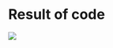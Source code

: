 # Result of code
<img src="https://raw.githubusercontent.com/FranciscoOssianFOLN/Exercises/master/The%20Nature%20of%20Code%202/1.3%20noise%20vs%20random/oficial%20example/result.gif" />

